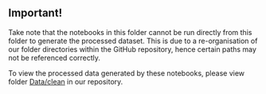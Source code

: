 ## Important!
Take note that the notebooks in this folder cannot be run directly from this folder to generate the processed dataset. This is due to a re-organisation of our folder directories within the GitHub repository, hence certain paths may not be referenced correctly.

To view the processed data generated by these notebooks, please view folder [Data/clean](../Data/clean) in our repository.
